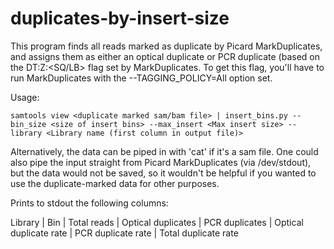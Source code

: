 # duplicates-by-insert-size
This program finds all reads marked as duplicate by Picard MarkDuplicates, and assigns them as either an optical duplicate or PCR duplicate (based on the DT:Z:\<SQ/LB> flag set by MarkDuplicates. To get this flag, you'll have to run MarkDuplicates with the --TAGGING_POLICY=All option set.

Usage:
```
samtools view <duplicate marked sam/bam file> | insert_bins.py --bin_size <size of insert bins> --max_insert <Max insert size> --library <Library name (first column in output file)>
```

Alternatively, the data can be piped in with 'cat' if it's a sam file. One could also pipe the input straight from Picard MarkDuplicates (via /dev/stdout), but the data would not be saved, so it wouldn't be helpful if you wanted to use the duplicate-marked data for other purposes.


Prints to stdout the following columns:

Library | Bin | Total reads | Optical duplicates | PCR duplicates | Optical duplicate rate | PCR duplicate rate | Total duplicate rate
